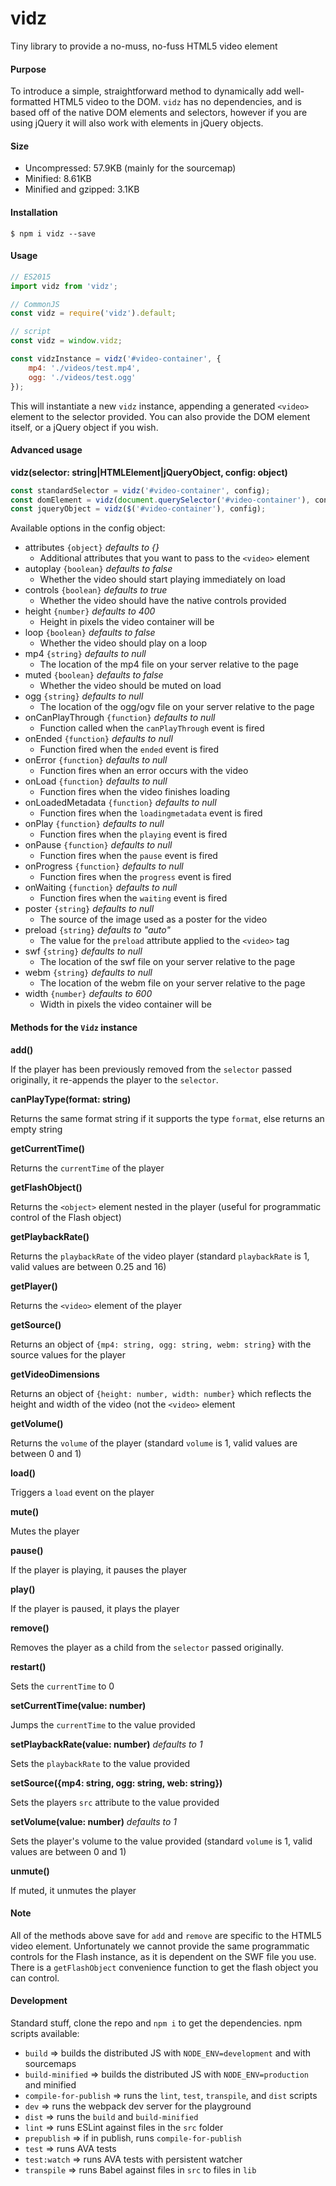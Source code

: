 vidz
===========

Tiny library to provide a no-muss, no-fuss HTML5 video element

#### Purpose

To introduce a simple, straightforward method to dynamically add well-formatted HTML5 video to the DOM. `vidz` has no dependencies, and is based off of the native DOM elements and selectors, however if you are using jQuery it will also work with elements in jQuery objects.

#### Size

+ Uncompressed: 57.9KB (mainly for the sourcemap)
+ Minified: 8.61KB
+ Minified and gzipped: 3.1KB

#### Installation

```
$ npm i vidz --save
```

#### Usage

```javascript
// ES2015
import vidz from 'vidz';

// CommonJS
const vidz = require('vidz').default;

// script
const vidz = window.vidz;

const vidzInstance = vidz('#video-container', {
    mp4: './videos/test.mp4',
    ogg: './videos/test.ogg'
});
```

This will instantiate a new `vidz` instance, appending a generated `<video>` element to the selector provided. You can also provide the DOM element itself, or a jQuery object if you wish.

#### Advanced usage

**vidz(selector: string|HTMLElement|jQueryObject, config: object)**

```javascript
const standardSelector = vidz('#video-container', config);
const domElement = vidz(document.querySelector('#video-container'), config);
const jqueryObject = vidz($('#video-container'), config);
```

Available options in the config object:
* attributes `{object}` *defaults to {}*
    * Additional attributes that you want to pass to the `<video>` element
* autoplay `{boolean}` *defaults to false*
    * Whether the video should start playing immediately on load
* controls `{boolean}` *defaults to true*
    * Whether the video should have the native controls provided
* height `{number}` *defaults to 400*
    * Height in pixels the video container will be
* loop `{boolean}` *defaults to false*
    * Whether the video should play on a loop
* mp4 `{string}` *defaults to null*
    * The location of the mp4 file on your server relative to the page
* muted `{boolean}` *defaults to false*
    * Whether the video should be muted on load
* ogg `{string}` *defaults to null*
    * The location of the ogg/ogv file on your server relative to the page
* onCanPlayThrough `{function}` *defaults to null*
    * Function called when the `canPlayThrough` event is fired
* onEnded `{function}` *defaults to null*
    * Function fired when the `ended` event is fired
* onError `{function}` *defaults to null*
    * Function fires when an error occurs with the video
* onLoad `{function}` *defaults to null*
    * Function fires when the video finishes loading
* onLoadedMetadata `{function}` *defaults to null*
    * Function fires when the `loadingmetadata` event is fired
* onPlay `{function}` *defaults to null*
    * Function fires when the `playing` event is fired
* onPause `{function}` *defaults to null*
    * Function fires when the `pause` event is fired
* onProgress `{function}` *defaults to null*
    * Function fires when the `progress` event is fired
* onWaiting `{function}` *defaults to null*
    * Function fires when the `waiting` event is fired
* poster `{string}` *defaults to null*
    * The source of the image used as a poster for the video
* preload `{string}` *defaults to "auto"*
    * The value for the `preload` attribute applied to the `<video>` tag
* swf `{string}` *defaults to null*
    * The location of the swf file on your server relative to the page
* webm `{string}` *defaults to null*
    * The location of the webm file on your server relative to the page
* width `{number}` *defaults to 600*
    * Width in pixels the video container will be

#### Methods for the `Vidz` instance

**add()**

If the player has been previously removed from the `selector` passed originally, it re-appends the player to the `selector`.

**canPlayType(format: string)**

Returns the same format string if it supports the type `format`, else returns an empty string

**getCurrentTime()**

Returns the `currentTime` of the player

**getFlashObject()**

Returns the `<object>` element nested in the player (useful for programmatic control of the Flash object)

**getPlaybackRate()**

Returns the `playbackRate` of the video player (standard `playbackRate` is 1, valid values are between 0.25 and 16)

**getPlayer()**

Returns the `<video>` element of the player

**getSource()**

Returns an object of `{mp4: string, ogg: string, webm: string}` with the source values for the player

**getVideoDimensions**

Returns an object of `{height: number, width: number}` which reflects the height and width of the video (not the `<video>` element

**getVolume()**

Returns the `volume` of the player (standard `volume` is 1, valid values are between 0 and 1)

**load()**

Triggers a `load` event on the player

**mute()**

Mutes the player

**pause()**

If the player is playing, it pauses the player

**play()**

If the player is paused, it plays the player

**remove()**

Removes the player as a child from the `selector` passed originally.

**restart()**

Sets the `currentTime` to 0

**setCurrentTime(value: number)**

Jumps the `currentTime` to the value provided

**setPlaybackRate(value: number)** *defaults to 1*

Sets the `playbackRate` to the value provided

**setSource({mp4: string, ogg: string, web: string})**

Sets the players `src` attribute to the value provided

**setVolume(value: number)** *defaults to 1*

Sets the player's volume to the value provided (standard `volume` is 1, valid values are between 0 and 1)

**unmute()**

If muted, it unmutes the player

#### Note

All of the methods above save for `add` and `remove` are specific to the HTML5 video element. Unfortunately we cannot provide the same programmatic controls for the Flash instance, as it is dependent on the SWF file you use. There is a `getFlashObject` convenience function to get the flash object you can control.

#### Development

Standard stuff, clone the repo and `npm i` to get the dependencies. npm scripts available:
* `build` => builds the distributed JS with `NODE_ENV=development` and with sourcemaps
* `build-minified` => builds the distributed JS with `NODE_ENV=production` and minified
* `compile-for-publish` => runs the `lint`, `test`, `transpile`, and `dist` scripts
* `dev` => runs the webpack dev server for the playground
* `dist` => runs the `build` and `build-minified`
* `lint` => runs ESLint against files in the `src` folder
* `prepublish` => if in publish, runs `compile-for-publish`
* `test` => runs AVA tests
* `test:watch` => runs AVA tests with persistent watcher
* `transpile` => runs Babel against files in `src` to files in `lib`

